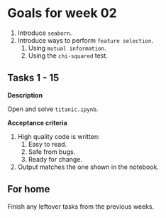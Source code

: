 # Goals for week 02

1. Introduce `seaborn`.
2. Introduce ways to perform `feature selection`.
   1. Using `mutual information`.
   2. Using the `chi-squared` test.

## Tasks 1 - 15

**Description**

Open and solve `titanic.ipynb`.

**Acceptance criteria**

1. High quality code is written:
   1. Easy to read.
   2. Safe from bugs.
   3. Ready for change.
2. Output matches the one shown in the notebook.

## For home

Finish any leftover tasks from the previous weeks.
